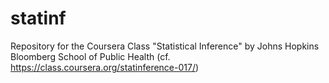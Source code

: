 statinf
=======

Repository for the Coursera Class "Statistical Inference" by Johns Hopkins Bloomberg School of Public Health (cf. https://class.coursera.org/statinference-017/)
